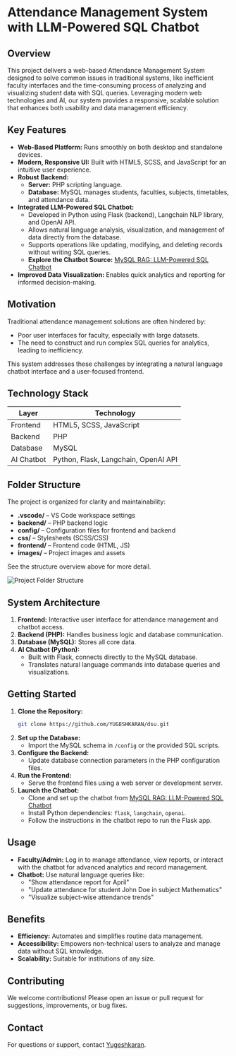 # Attendance Management System with LLM-Powered SQL Chatbot

## Overview

This project delivers a web-based Attendance Management System designed to solve common issues in traditional systems, like inefficient faculty interfaces and the time-consuming process of analyzing and visualizing student data with SQL queries. Leveraging modern web technologies and AI, our system provides a responsive, scalable solution that enhances both usability and data management efficiency.

## Key Features

- **Web-Based Platform:** Runs smoothly on both desktop and standalone devices.
- **Modern, Responsive UI:** Built with HTML5, SCSS, and JavaScript for an intuitive user experience.
- **Robust Backend:** 
  - **Server:** PHP scripting language.
  - **Database:** MySQL manages students, faculties, subjects, timetables, and attendance data.
- **Integrated LLM-Powered SQL Chatbot:**
  - Developed in Python using Flask (backend), Langchain NLP library, and OpenAI API.
  - Allows natural language analysis, visualization, and management of data directly from the database.
  - Supports operations like updating, modifying, and deleting records without writing SQL queries.
  - **Explore the Chatbot Source:** [MySQL RAG: LLM-Powered SQL Chatbot](https://github.com/YUGESHKARAN/MySQL-RAG.git)
- **Improved Data Visualization:** Enables quick analytics and reporting for informed decision-making.

## Motivation

Traditional attendance management solutions are often hindered by:
- Poor user interfaces for faculty, especially with large datasets.
- The need to construct and run complex SQL queries for analytics, leading to inefficiency.

This system addresses these challenges by integrating a natural language chatbot interface and a user-focused frontend.

## Technology Stack

| Layer        | Technology                                |
|--------------|-------------------------------------------|
| Frontend     | HTML5, SCSS, JavaScript                   |
| Backend      | PHP                                       |
| Database     | MySQL                                     |
| AI Chatbot   | Python, Flask, Langchain, OpenAI API      |

## Folder Structure

The project is organized for clarity and maintainability:

- **.vscode/** – VS Code workspace settings
- **backend/** – PHP backend logic
- **config/** – Configuration files for frontend and backend
- **css/** – Stylesheets (SCSS/CSS)
- **frontend/** – Frontend code (HTML, JS)
- **images/** – Project images and assets

See the structure overview above for more detail.

![Project Folder Structure](image1)

## System Architecture

1. **Frontend:** Interactive user interface for attendance management and chatbot access.
2. **Backend (PHP):** Handles business logic and database communication.
3. **Database (MySQL):** Stores all core data.
4. **AI Chatbot (Python):**
   - Built with Flask, connects directly to the MySQL database.
   - Translates natural language commands into database queries and visualizations.

## Getting Started

1. **Clone the Repository:**
    ```bash
    git clone https://github.com/YUGESHKARAN/dsu.git
    ```
2. **Set up the Database:**
    - Import the MySQL schema in `/config` or the provided SQL scripts.
3. **Configure the Backend:**
    - Update database connection parameters in the PHP configuration files.
4. **Run the Frontend:**
    - Serve the frontend files using a web server or development server.
5. **Launch the Chatbot:**
    - Clone and set up the chatbot from [MySQL RAG: LLM-Powered SQL Chatbot](https://github.com/YUGESHKARAN/MySQL-RAG.git)
    - Install Python dependencies: `flask`, `langchain`, `openai`.
    - Follow the instructions in the chatbot repo to run the Flask app.

## Usage

- **Faculty/Admin:** Log in to manage attendance, view reports, or interact with the chatbot for advanced analytics and record management.
- **Chatbot:** Use natural language queries like:
  - "Show attendance report for April"
  - "Update attendance for student John Doe in subject Mathematics"
  - "Visualize subject-wise attendance trends"

## Benefits

- **Efficiency:** Automates and simplifies routine data management.
- **Accessibility:** Empowers non-technical users to analyze and manage data without SQL knowledge.
- **Scalability:** Suitable for institutions of any size.

## Contributing

We welcome contributions! Please open an issue or pull request for suggestions, improvements, or bug fixes.

## Contact

For questions or support, contact [Yugeshkaran](https://github.com/YUGESHKARAN).
